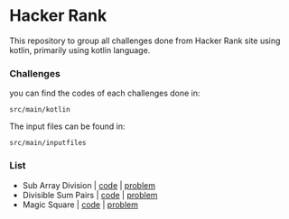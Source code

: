 # Hacker Rank

This repository to group all challenges done from Hacker Rank site using kotlin, primarily using kotlin language.


### Challenges
you can find the codes of each challenges done in: 

    src/main/kotlin 

The input files can be found in:
    
    src/main/inputfiles

### List
- Sub Array Division  | [code](https://github.com/bricklytics/hacker_rank/tree/main/HackerRank/src/main/kotlin/subarraydivision) | [problem](https://www.hackerrank.com/challenges/the-birthday-bar/problem)
- Divisible Sum Pairs | [code](https://github.com/bricklytics/hacker_rank/tree/main/HackerRank/src/main/kotlin/divisiblesumpair) | [problem](https://www.hackerrank.com/challenges/divisible-sum-pairs)
- Magic Square        | [code](https://github.com/bricklytics/hacker_rank/tree/main/HackerRank/src/main/kotlin/magicsquare) | [problem](https://www.hackerrank.com/challenges/magic-square-forming)
